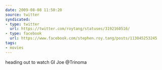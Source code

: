 ```yaml
---
date: 2009-08-08 11:50:20
source: twitter
syndicated:
- type: twitter
  url: https://twitter.com/roytang/statuses/3192160516/
- type: facebook
  url: https://www.facebook.com/stephen.roy.tang/posts/113045253245
tags:
- movies
---
```


heading out to watch GI Joe @Trinoma